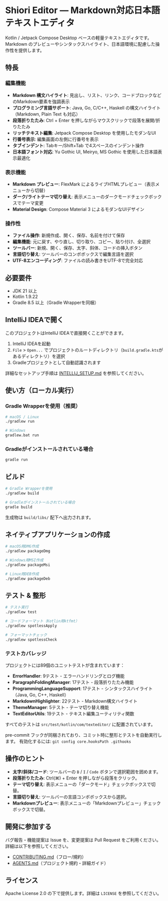 # Shiori Editor — Markdown対応日本語テキストエディタ

Kotlin / Jetpack Compose Desktop ベースの軽量テキストエディタです。Markdown のプレビューやシンタックスハイライト、日本語環境に配慮した操作性を提供します。

## 特長

### 編集機能
- **Markdown 構文ハイライト**: 見出し、リスト、リンク、コードブロックなどのMarkdown要素を強調表示
- **プログラミング言語サポート**: Java, Go, C/C++, Haskell の構文ハイライト（Markdown, Plain Text も対応）
- **段落折りたたみ**: Ctrl + Enter を押しながらマウスクリックで段落を展開/折りたたみ
- **リッチテキスト編集**: Jetpack Compose Desktop を使用したモダンなUI
- **行番号表示**: 編集画面の左側に行番号を表示
- **タブインデント**: Tabキー/Shift+Tab で4スペースのインデント操作
- **日本語フォント対応**: Yu Gothic UI, Meiryo, MS Gothic を使用した日本語表示最適化

### 表示機能
- **Markdown プレビュー**: FlexMark によるライブHTMLプレビュー（表示メニューから切替）
- **ダーク/ライトテーマ切り替え**: 表示メニューのダークモードチェックボックスでテーマ変更
- **Material Design**: Compose Material 3 によるモダンなUIデザイン

### 操作性
- **ファイル操作**: 新規作成、開く、保存、名前を付けて保存
- **編集機能**: 元に戻す、やり直し、切り取り、コピー、貼り付け、全選択
- **ツールバー**: 新規、開く、保存、太字、斜体、コードの挿入ボタン
- **言語切り替え**: ツールバーのコンボボックスで編集言語を選択
- **UTF-8エンコーディング**: ファイルの読み書きをUTF-8で完全対応

## 必要要件
- JDK 21 以上
- Kotlin 1.9.22
- Gradle 8.5 以上（Gradle Wrapperを同梱）

## IntelliJ IDEAで開く

このプロジェクトはIntelliJ IDEAで直接開くことができます。

1. IntelliJ IDEAを起動
2. `File` > `Open...` でプロジェクトのルートディレクトリ（`build.gradle.kts`があるディレクトリ）を選択
3. Gradleプロジェクトとして自動認識されます

詳細なセットアップ手順は [INTELLIJ_SETUP.md](INTELLIJ_SETUP.md) を参照してください。

## 使い方（ローカル実行）

### Gradle Wrapperを使用（推奨）
```bash
# macOS / Linux
./gradlew run

# Windows
gradlew.bat run
```

### Gradleがインストールされている場合
```bash
gradle run
```

## ビルド

```bash
# Gradle Wrapperを使用
./gradlew build

# Gradleがインストールされている場合
gradle build
```

生成物は `build/libs/` 配下へ出力されます。

## ネイティブアプリケーションの作成

```bash
# macOS用DMG作成
./gradlew packageDmg

# Windows用MSI作成
./gradlew packageMsi

# Linux用DEB作成
./gradlew packageDeb
```

## テスト & 整形

```bash
# テスト実行
./gradlew test

# コードフォーマット（Kotlin用ktfmt）
./gradlew spotlessApply

# フォーマットチェック
./gradlew spotlessCheck
```

### テストカバレッジ

プロジェクトには89個のユニットテストが含まれています：

- **ErrorHandler**: 9テスト - エラーハンドリングとログ機能
- **ParagraphFoldingManager**: 17テスト - 段落折りたたみ機能
- **ProgrammingLanguageSupport**: 17テスト - シンタックスハイライト（Java, Go, C++, Haskell）
- **MarkdownHighlighter**: 22テスト - Markdown構文ハイライト
- **ThemeManager**: 5テスト - テーマ切り替え機能
- **TextEditorUtils**: 19テスト - テキスト編集ユーティリティ関数

すべてのテストは `src/test/kotlin/com/texteditor/` に配置されています。

pre-commit フックが同梱されており、コミット時に整形とテストを自動実行します。
有効化するには: `git config core.hooksPath .githooks`

## 操作のヒント
- **太字/斜体/コード**: ツールバーの `B` / `I` / `Code` ボタンで選択範囲を囲めます。
- **段落折りたたみ**: Ctrl(⌘) + Enter を押しながら段落をクリック。
- **テーマ切り替え**: 表示メニューの「ダークモード」チェックボックスで切替。
- **言語切り替え**: ツールバーの言語コンボボックスから選択。
- **Markdownプレビュー**: 表示メニューの「Markdownプレビュー」チェックボックスで切替。

## 開発に参加する
バグ報告・機能提案は Issue を、変更提案は Pull Request をご利用ください。詳細は以下を参照してください。
- [CONTRIBUTING.md](CONTRIBUTING.md)（フロー/規約）
- [AGENTS.md](AGENTS.md)（プロジェクト規約・詳細ガイド）

## ライセンス
Apache License 2.0 の下で提供します。詳細は `LICENSE` を参照してください。
